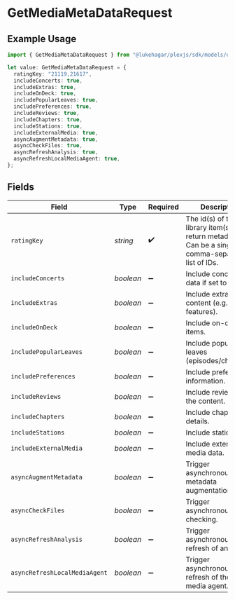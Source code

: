 # GetMediaMetaDataRequest

## Example Usage

```typescript
import { GetMediaMetaDataRequest } from "@lukehagar/plexjs/sdk/models/operations";

let value: GetMediaMetaDataRequest = {
  ratingKey: "21119,21617",
  includeConcerts: true,
  includeExtras: true,
  includeOnDeck: true,
  includePopularLeaves: true,
  includePreferences: true,
  includeReviews: true,
  includeChapters: true,
  includeStations: true,
  includeExternalMedia: true,
  asyncAugmentMetadata: true,
  asyncCheckFiles: true,
  asyncRefreshAnalysis: true,
  asyncRefreshLocalMediaAgent: true,
};
```

## Fields

| Field                                                                                                       | Type                                                                                                        | Required                                                                                                    | Description                                                                                                 | Example                                                                                                     |
| ----------------------------------------------------------------------------------------------------------- | ----------------------------------------------------------------------------------------------------------- | ----------------------------------------------------------------------------------------------------------- | ----------------------------------------------------------------------------------------------------------- | ----------------------------------------------------------------------------------------------------------- |
| `ratingKey`                                                                                                 | *string*                                                                                                    | :heavy_check_mark:                                                                                          | The id(s) of the library item(s) to return metadata for. Can be a single ID or comma-separated list of IDs. | 21119,21617                                                                                                 |
| `includeConcerts`                                                                                           | *boolean*                                                                                                   | :heavy_minus_sign:                                                                                          | Include concerts data if set to true.                                                                       | true                                                                                                        |
| `includeExtras`                                                                                             | *boolean*                                                                                                   | :heavy_minus_sign:                                                                                          | Include extra content (e.g. bonus features).                                                                | true                                                                                                        |
| `includeOnDeck`                                                                                             | *boolean*                                                                                                   | :heavy_minus_sign:                                                                                          | Include on-deck items.                                                                                      | true                                                                                                        |
| `includePopularLeaves`                                                                                      | *boolean*                                                                                                   | :heavy_minus_sign:                                                                                          | Include popular leaves (episodes/chapters).                                                                 | true                                                                                                        |
| `includePreferences`                                                                                        | *boolean*                                                                                                   | :heavy_minus_sign:                                                                                          | Include preferences information.                                                                            | true                                                                                                        |
| `includeReviews`                                                                                            | *boolean*                                                                                                   | :heavy_minus_sign:                                                                                          | Include reviews for the content.                                                                            | true                                                                                                        |
| `includeChapters`                                                                                           | *boolean*                                                                                                   | :heavy_minus_sign:                                                                                          | Include chapter details.                                                                                    | true                                                                                                        |
| `includeStations`                                                                                           | *boolean*                                                                                                   | :heavy_minus_sign:                                                                                          | Include station data.                                                                                       | true                                                                                                        |
| `includeExternalMedia`                                                                                      | *boolean*                                                                                                   | :heavy_minus_sign:                                                                                          | Include external media data.                                                                                | true                                                                                                        |
| `asyncAugmentMetadata`                                                                                      | *boolean*                                                                                                   | :heavy_minus_sign:                                                                                          | Trigger asynchronous metadata augmentation.                                                                 | true                                                                                                        |
| `asyncCheckFiles`                                                                                           | *boolean*                                                                                                   | :heavy_minus_sign:                                                                                          | Trigger asynchronous file checking.                                                                         | true                                                                                                        |
| `asyncRefreshAnalysis`                                                                                      | *boolean*                                                                                                   | :heavy_minus_sign:                                                                                          | Trigger asynchronous refresh of analysis.                                                                   | true                                                                                                        |
| `asyncRefreshLocalMediaAgent`                                                                               | *boolean*                                                                                                   | :heavy_minus_sign:                                                                                          | Trigger asynchronous refresh of the local media agent.                                                      | true                                                                                                        |